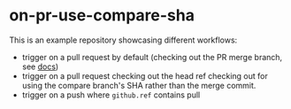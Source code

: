 # on-pr-use-compare-sha

This is an example repository showcasing different workflows:

* trigger on a pull request by default (checking out the PR merge branch, see [docs](https://help.github.com/en/actions/reference/events-that-trigger-workflows#pull-request-event-pull_request))
* trigger on a pull request checking out the head ref checking out for using the compare branch's SHA rather than the merge commit.
* trigger on a push where `github.ref` contains pull
